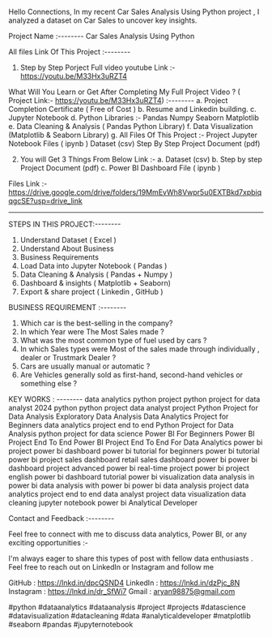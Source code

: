 Hello Connections,
In my recent Car Sales Analysis Using Python project , I analyzed a dataset on Car Sales to uncover key insights.

Project Name :--------
Car Sales Analysis Using Python


All files Link Of This Project  :--------

1. Step by Step Porject Full video youtube Link :- 
https://youtu.be/M33Hx3uRZT4 

What Will You Learn or Get After Completing My Full Project Video ? ( Project Link:- https://youtu.be/M33Hx3uRZT4) :--------
a. Project Completion Certificate ( Free of Cost )
b. Resume and Linkedin building.
c. Jupyter Notebook 
d. Python Libraries :-
    Pandas 
    Numpy 
    Seaborn 
    Matplotlib
e. Data Cleaning & Analysis ( Pandas Python Library)
f. Data Visualization (Matplotlib & Seaborn Library)
g. All Files Of This Project :- 
    Project Jupyter Notebook Files ( ipynb )
    Dataset (csv)
    Step By Step Project Document (pdf)
 
2. You will Get 3 Things From Below Link :-
      a. Dataset (csv)
      b. Step by step Project Document (pdf)
      c. Power BI Dashboard File ( ipynb ) 

Files Link :-
https://drive.google.com/drive/folders/19MmEvWh8Vwpr5u0EXTBkd7xpbiqqgcSE?usp=drive_link

-------------------------------------------------------------------------------------------------

STEPS IN THIS PROJECT:--------
1. Understand Dataset ( Excel )
2. Understand About Business
3. Business Requirements 
4. Load Data into Jupyter Notebook ( Pandas )
5. Data Cleaning & Analysis ( Pandas + Numpy )
6. Dashboard & insights ( Matplotlib + Seaborn)
7. Export & share project ( Linkedin , GitHub )


BUSINESS REQUIREMENT :--------

1. Which car is the best-selling in the company?
2. In which Year were The Most Sales made ?
3. What was the most common type of fuel used by cars ?
4. In which Sales types were Most of the sales made through individually , dealer or Trustmark Dealer ? 
5. Cars are usually manual or automatic ?
6. Are Vehicles generally sold as first-hand, second-hand vehicles or something else ?



KEY WORKS : --------
data analytics python project
python project for data analyst 2024
python
python project
data analyst project
Python Project for Data Analysis
Exploratory Data Analysis
Data Analytics Project for Beginners
data analytics project end to end
Python Project for Data Analysis
python project for data science
Power BI For Beginners
Power BI Project End To End
Power BI Project End To End For Data Analytics
power bi project
power bi dashboard
power bi tutorial for beginners
power bi tutorial
power bi project sales dashboard
retail sales dashboard power bi
power bi dashboard project advanced
power bi real-time project
power bi project english 
power bi dashboard tutorial
power bi visualization
data analysis in power bi
data analysis with power bi
power bi data analysis project
data analytics project end to end
data analyst project
data visualization
data cleaning
jupyter notebook
power bi 
Analytical Developer

Contact and Feedback :--------

Feel free to connect with me to discuss data analytics, Power BI, or any exciting opportunities :-

I'm always eager to share this types of post with fellow data enthusiasts . Feel free to reach out on LinkedIn or Instagram and follow me

GitHub : https://lnkd.in/dpcQSND4
LinkedIn : https://lnkd.in/dzPjc_8N 
Instagram : https://lnkd.in/dr_SfWi7
Gmail : aryan98875@gmail.com

#python  #dataanalytics #dataanalysis  #project #projects #datascience #datavisualization #datacleaning #data #analyticaldeveloper #matplotlib #seaborn #pandas #jupyternotebook

